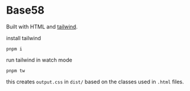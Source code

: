 # Base58

Built with HTML and [tailwind](https://tailwindcss.com/docs/installation).

install tailwind
```
pnpm i
```

run tailwind in watch mode
```
pnpm tw
```
this creates `output.css` in `dist/` based on the classes used in `.html` files.
